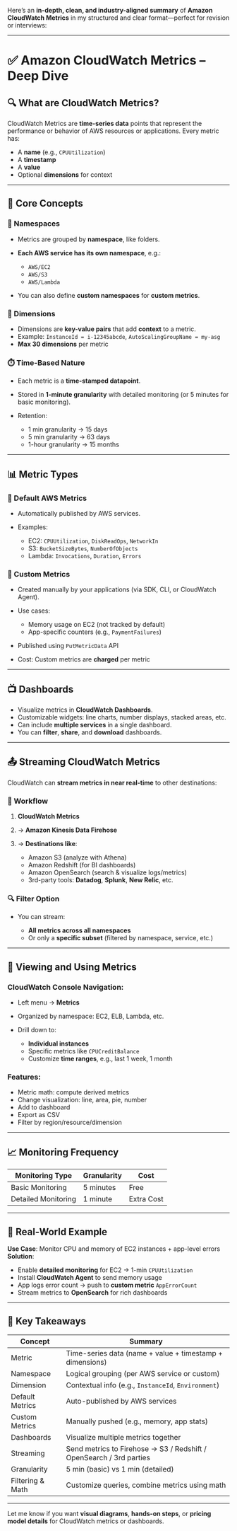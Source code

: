 Here’s an **in-depth, clean, and industry-aligned summary** of **Amazon CloudWatch Metrics** in my structured and clear format—perfect for revision or interviews:

---

# ✅ Amazon CloudWatch Metrics – Deep Dive

## 🔍 What are CloudWatch Metrics?

CloudWatch Metrics are **time-series data** points that represent the performance or behavior of AWS resources or applications. Every metric has:

* A **name** (e.g., `CPUUtilization`)
* A **timestamp**
* A **value**
* Optional **dimensions** for context

---

## 🧠 Core Concepts

### 📁 Namespaces

* Metrics are grouped by **namespace**, like folders.
* **Each AWS service has its own namespace**, e.g.:

  * `AWS/EC2`
  * `AWS/S3`
  * `AWS/Lambda`
* You can also define **custom namespaces** for **custom metrics**.

### 🧩 Dimensions

* Dimensions are **key-value pairs** that add **context** to a metric.
* Example: `InstanceId = i-12345abcde`, `AutoScalingGroupName = my-asg`
* **Max 30 dimensions** per metric

### ⏱️ Time-Based Nature

* Each metric is a **time-stamped datapoint**.
* Stored in **1-minute granularity** with detailed monitoring (or 5 minutes for basic monitoring).
* Retention:

  * 1 min granularity → 15 days
  * 5 min granularity → 63 days
  * 1-hour granularity → 15 months

---

## 📊 Metric Types

### 🔹 Default AWS Metrics

* Automatically published by AWS services.
* Examples:

  * EC2: `CPUUtilization`, `DiskReadOps`, `NetworkIn`
  * S3: `BucketSizeBytes`, `NumberOfObjects`
  * Lambda: `Invocations`, `Duration`, `Errors`

### 🔸 Custom Metrics

* Created manually by your applications (via SDK, CLI, or CloudWatch Agent).
* Use cases:

  * Memory usage on EC2 (not tracked by default)
  * App-specific counters (e.g., `PaymentFailures`)
* Published using `PutMetricData` API
* Cost: Custom metrics are **charged** per metric

---

## 📺 Dashboards

* Visualize metrics in **CloudWatch Dashboards**.
* Customizable widgets: line charts, number displays, stacked areas, etc.
* Can include **multiple services** in a single dashboard.
* You can **filter**, **share**, and **download** dashboards.

---

## 📤 Streaming CloudWatch Metrics

CloudWatch can **stream metrics in near real-time** to other destinations:

### 🚀 Workflow

1. **CloudWatch Metrics**
2. → **Amazon Kinesis Data Firehose**
3. → **Destinations like**:

   * Amazon S3 (analyze with Athena)
   * Amazon Redshift (for BI dashboards)
   * Amazon OpenSearch (search & visualize logs/metrics)
   * 3rd-party tools: **Datadog**, **Splunk**, **New Relic**, etc.

### 🔍 Filter Option

* You can stream:

  * **All metrics across all namespaces**
  * Or only a **specific subset** (filtered by namespace, service, etc.)

---

## 🔧 Viewing and Using Metrics

### CloudWatch Console Navigation:

* Left menu → **Metrics**
* Organized by namespace: EC2, ELB, Lambda, etc.
* Drill down to:

  * **Individual instances**
  * Specific metrics like `CPUCreditBalance`
  * Customize **time ranges**, e.g., last 1 week, 1 month

### Features:

* Metric math: compute derived metrics
* Change visualization: line, area, pie, number
* Add to dashboard
* Export as CSV
* Filter by region/resource/dimension

---

## 📈 Monitoring Frequency

| Monitoring Type     | Granularity | Cost       |
| ------------------- | ----------- | ---------- |
| Basic Monitoring    | 5 minutes   | Free       |
| Detailed Monitoring | 1 minute    | Extra Cost |

---

## 🧩 Real-World Example

**Use Case**: Monitor CPU and memory of EC2 instances + app-level errors
**Solution**:

* Enable **detailed monitoring** for EC2 → 1-min `CPUUtilization`
* Install **CloudWatch Agent** to send memory usage
* App logs error count → push to **custom metric** `AppErrorCount`
* Stream metrics to **OpenSearch** for rich dashboards

---

## 🔑 Key Takeaways

| Concept          | Summary                                                             |
| ---------------- | ------------------------------------------------------------------- |
| Metric           | Time-series data (name + value + timestamp + dimensions)            |
| Namespace        | Logical grouping (per AWS service or custom)                        |
| Dimension        | Contextual info (e.g., `InstanceId`, `Environment`)                 |
| Default Metrics  | Auto-published by AWS services                                      |
| Custom Metrics   | Manually pushed (e.g., memory, app stats)                           |
| Dashboards       | Visualize multiple metrics together                                 |
| Streaming        | Send metrics to Firehose → S3 / Redshift / OpenSearch / 3rd parties |
| Granularity      | 5 min (basic) vs 1 min (detailed)                                   |
| Filtering & Math | Customize queries, combine metrics using math                       |

---

Let me know if you want **visual diagrams**, **hands-on steps**, or **pricing model details** for CloudWatch metrics or dashboards.
